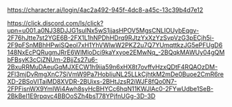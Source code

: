 https://character.ai/login/4ac2a492-945f-4dc8-a45c-13c39b4d7e12

https://click.discord.com/ls/click?upn=u001.a0NJ38DJJG1sulNx5wS1jjasHPOV5MgsCNLIOUybEqgv-2F76hJtte7st2YGE6B-2FX1L1hNPDhHDrq9RJtzYxXzYzSvpVzG3pECjh5i-2F9pFSnMBhHPwiSQeol7xH1YhVWlwW2PKZ2u7Q7YUmqttkzJG5ePFUgD6148NxEcPQRugmJRrE6WlMloDci9kaYxyoe2EMwNq_-2BQqkMAWUy04gQMbFBsyK3cCjZNUm-2BjjZs27u6-2BxuRRMuDAeuGqMJXECW1h9iia59n6xHX8t7ovffvHzxQDtF4RQAOzDM-2Fl3mjDvRmgXnC7SiVmW9Pa7HobIiuNL25LLkCjhtkM2mDe0Buoe2CmR6reXD-2BSoVlTaiMD8XVDR-2BUixs-2BHtJzsR2iWJF8fQo0N7-2FPFisnWX9YmlWi4Awh8syHcBHYCc6hqN11KWJlAc0-2FYwUdbe1SeB-2BkBeI1E9rpqvc4BBOoSZh4bsT78YPjfnUGg-3D-3D

